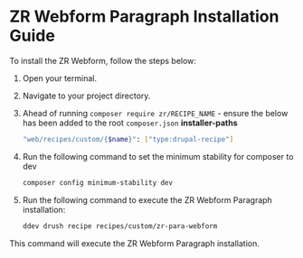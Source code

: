 # ZR Webform Paragraph Installation Guide

To install the ZR Webform, follow the steps below:

1. Open your terminal.
2. Navigate to your project directory.
3. Ahead of running `composer require zr/RECIPE_NAME` - ensure the below has been added to the root `composer.json` **installer-paths**
    ```sh
    "web/recipes/custom/{$name}": ["type:drupal-recipe"]
    ```
4. Run the following command to set the minimum stability for composer to dev
    ```sh
	composer config minimum-stability dev
    ```
5. Run the following command to execute the ZR Webform Paragraph installation:

    ```sh
    ddev drush recipe recipes/custom/zr-para-webform
    ```

This command will execute the ZR Webform Paragraph installation.
